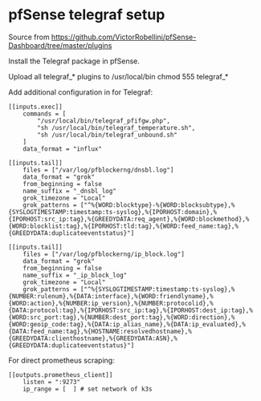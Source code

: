 # pfSense telegraf setup

Source from https://github.com/VictorRobellini/pfSense-Dashboard/tree/master/plugins

Install the Telegraf package in pfSense.

Upload all telegraf_* plugins to /usr/local/bin
chmod 555 telegraf_*

Add additional configuration in for Telegraf:

```
[[inputs.exec]]
    commands = [
        "/usr/local/bin/telegraf_pfifgw.php",
        "sh /usr/local/bin/telegraf_temperature.sh",
        "sh /usr/local/bin/telegraf_unbound.sh"
    ]
    data_format = "influx"

[[inputs.tail]]
    files = ["/var/log/pfblockerng/dnsbl.log"]
    data_format = "grok"
    from_beginning = false
    name_suffix = "_dnsbl_log"
    grok_timezone = "Local"
    grok_patterns = ["^%{WORD:blocktype}-%{WORD:blocksubtype},%{SYSLOGTIMESTAMP:timestamp:ts-syslog},%{IPORHOST:domain},%{IPORHOST:src_ip:tag},%{GREEDYDATA:req_agent},%{WORD:blockmethod},%{WORD:blocklist:tag},%{IPORHOST:tld:tag},%{WORD:feed_name:tag},%{GREEDYDATA:duplicateeventstatus}"]

[[inputs.tail]]
    files = ["/var/log/pfblockerng/ip_block.log"]
    data_format = "grok"
    from_beginning = false
    name_suffix = "_ip_block_log"
    grok_timezone = "Local"
    grok_patterns = ["^%{SYSLOGTIMESTAMP:timestamp:ts-syslog},%{NUMBER:rulenum},%{DATA:interface},%{WORD:friendlyname},%{WORD:action},%{NUMBER:ip_version},%{NUMBER:protocolid},%{DATA:protocol:tag},%{IPORHOST:src_ip:tag},%{IPORHOST:dest_ip:tag},%{WORD:src_port:tag},%{NUMBER:dest_port:tag},%{WORD:direction},%{WORD:geoip_code:tag},%{DATA:ip_alias_name},%{DATA:ip_evaluated},%{DATA:feed_name:tag},%{HOSTNAME:resolvedhostname},%{GREEDYDATA:clienthostname},%{GREEDYDATA:ASN},%{GREEDYDATA:duplicateeventstatus}"]
```

For direct prometheus scraping:

```
[[outputs.prometheus_client]]
    listen = ":9273"
    ip_range = [  ] # set network of k3s
```